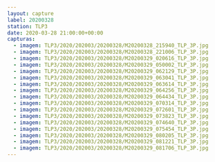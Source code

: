 ```yaml
---
layout: capture
label: 20200328
station: TLP3
date: 2020-03-28 21:00:00+00:00
capturas:
  - imagem: TLP3/2020/202003/20200328/M20200328_215940_TLP_3P.jpg
  - imagem: TLP3/2020/202003/20200328/M20200328_221006_TLP_3P.jpg
  - imagem: TLP3/2020/202003/20200328/M20200329_020616_TLP_3P.jpg
  - imagem: TLP3/2020/202003/20200328/M20200329_050002_TLP_3P.jpg
  - imagem: TLP3/2020/202003/20200328/M20200329_062129_TLP_3P.jpg
  - imagem: TLP3/2020/202003/20200328/M20200329_063041_TLP_3P.jpg
  - imagem: TLP3/2020/202003/20200328/M20200329_063614_TLP_3P.jpg
  - imagem: TLP3/2020/202003/20200328/M20200329_064256_TLP_3P.jpg
  - imagem: TLP3/2020/202003/20200328/M20200329_064434_TLP_3P.jpg
  - imagem: TLP3/2020/202003/20200328/M20200329_070314_TLP_3P.jpg
  - imagem: TLP3/2020/202003/20200328/M20200329_072601_TLP_3P.jpg
  - imagem: TLP3/2020/202003/20200328/M20200329_073823_TLP_3P.jpg
  - imagem: TLP3/2020/202003/20200328/M20200329_074640_TLP_3P.jpg
  - imagem: TLP3/2020/202003/20200328/M20200329_075454_TLP_3P.jpg
  - imagem: TLP3/2020/202003/20200328/M20200329_080205_TLP_3P.jpg
  - imagem: TLP3/2020/202003/20200328/M20200329_081221_TLP_3P.jpg
  - imagem: TLP3/2020/202003/20200328/M20200329_081706_TLP_3P.jpg
---
```

